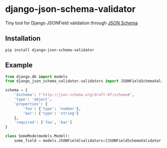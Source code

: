 # django-json-schema-validator

Tiny tool for Django JSONField validation through [JSON Schema](https://python-jsonschema.readthedocs.io/en/latest/validate/)

## Installation
```shell script
pip install django-json-schema-validator
```
## Example

```python
from django.db import models
from django_json_schema_validator.validators import JSONFieldSchemaValidator

schema = {
    '$schema': f'http://json-schema.org/draft-07/schema#',
    'type': 'object',
    'properties': {
        'foo': {'type': 'number'},
        'bar': {'type': 'string'}
    },
    'required': ['foo', 'bar']
}

class SomeMode(models.Model):
    some_field = models.JSONField(validators=[JSONFieldSchemaValidator(schema)])

```
